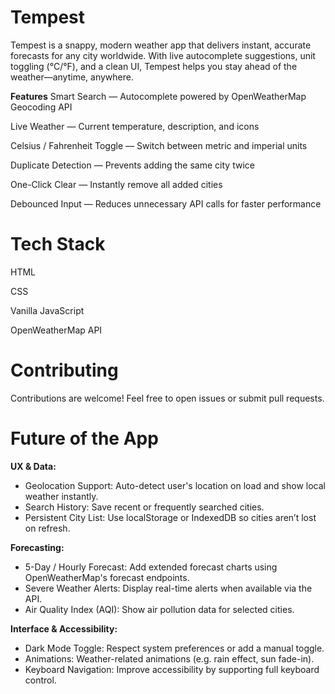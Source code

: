 # Tempest

Tempest is a snappy, modern weather app that delivers instant, accurate forecasts for any city worldwide. With live autocomplete suggestions, unit toggling (°C/°F), and a clean UI, Tempest helps you stay ahead of the weather—anytime, anywhere.

**Features**
Smart Search — Autocomplete powered by OpenWeatherMap Geocoding API

Live Weather — Current temperature, description, and icons

Celsius / Fahrenheit Toggle — Switch between metric and imperial units

Duplicate Detection — Prevents adding the same city twice

One-Click Clear — Instantly remove all added cities

Debounced Input — Reduces unnecessary API calls for faster performance

# Tech Stack

HTML

CSS

Vanilla JavaScript 

OpenWeatherMap API


# Contributing
Contributions are welcome! Feel free to open issues or submit pull requests.

# Future of the App

**UX & Data:**
  - Geolocation Support: Auto-detect user's location on load and show local weather instantly.
  - Search History: Save recent or frequently searched cities.
  - Persistent City List: Use localStorage or IndexedDB so cities aren’t lost on refresh.


**Forecasting:**
  - 5-Day / Hourly Forecast: Add extended forecast charts using OpenWeatherMap's forecast endpoints.
  - Severe Weather Alerts: Display real-time alerts when available via the API.
  - Air Quality Index (AQI): Show air pollution data for selected cities.


**Interface & Accessibility:**
  - Dark Mode Toggle: Respect system preferences or add a manual toggle.
  - Animations: Weather-related animations (e.g. rain effect, sun fade-in).
  - Keyboard Navigation: Improve accessibility by supporting full keyboard control.



